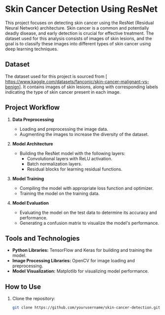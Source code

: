 # Skin Cancer Detection Using ResNet
This project focuses on detecting skin cancer using the ResNet (Residual Neural Network) architecture. Skin cancer is a common and potentially deadly disease, and early detection is crucial for effective treatment. The dataset used for this analysis consists of images of skin lesions, and the goal is to classify these images into different types of skin cancer using deep learning techniques.

## Dataset

The dataset used for this project is sourced from [ https://www.kaggle.com/datasets/fanconic/skin-cancer-malignant-vs-benign]. It contains images of skin lesions, along with corresponding labels indicating the type of skin cancer present in each image.

## Project Workflow

1. **Data Preprocessing**
   - Loading and preprocessing the image data.
   - Augmenting the images to increase the diversity of the dataset.

2. **Model Architecture**
   - Building the ResNet model with the following layers:
     - Convolutional layers with ReLU activation.
     - Batch normalization layers.
     - Residual blocks for learning residual functions.

3. **Model Training**
   - Compiling the model with appropriate loss function and optimizer.
   - Training the model on the training data.

4. **Model Evaluation**
   - Evaluating the model on the test data to determine its accuracy and performance.
   - Generating a confusion matrix to visualize the model's performance.

## Tools and Technologies

- **Python Libraries:** TensorFlow and Keras for building and training the model.
- **Image Processing Libraries:** OpenCV for image loading and preprocessing.
- **Model Visualization:** Matplotlib for visualizing model performance.

## How to Use

1. Clone the repository:
   ```bash
   git clone https://github.com/yourusername/skin-cancer-detection.git
